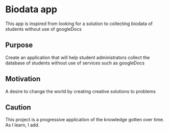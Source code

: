 # Biodata app

This app is inspired from looking for a solution to collecting biodata of students without use of googleDocs

## Purpose

Create an application that will help student administrators collect the database of students without use of services such as googleDocs

## Motivation

A desire to change the world by creating creative solutions to problems

## Caution

This project is a progressive application of the knowledge gotten over time. As I learn, I add.

